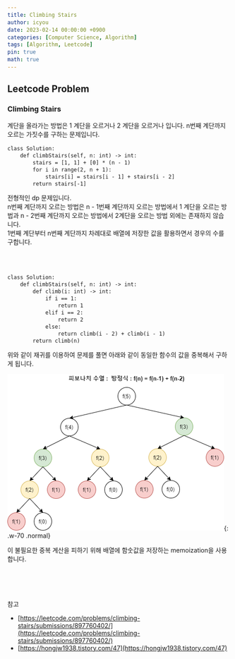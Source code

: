 ```yaml
---
title: Climbing Stairs
author: icyou
date: 2023-02-14 00:00:00 +0900
categories: [Computer Science, Algorithm]
tags: [Algorithm, Leetcode]
pin: true
math: true
---
```


## Leetcode Problem

### Climbing Stairs
계단을 올라가는 방법은 1 계단을 오르거나 2 계단을 오르거나 입니다.
n번째 계단까지 오르는 가짓수를 구하는 문제입니다.

```
class Solution:
    def climbStairs(self, n: int) -> int:
        stairs = [1, 1] + [0] * (n - 1)
        for i in range(2, n + 1):
            stairs[i] = stairs[i - 1] + stairs[i - 2]
        return stairs[-1]
```
전형적인 dp 문제입니다.  
n번째 계단까지 오르는 방법은 n - 1번째 계단까지 오르는 방법에서 1 계단을 오르는 방법과 n - 2번째 계단까지 오르는 방법에서 2계단을 오르는 방법 외에는 존재하지 않습니다.  
1번째 계단부터 n번째 계단까지 차례대로 배열에 저장한 값을 활용하면서 경우의 수를 구합니다.  

<br/><br/>
```
class Solution:
    def climbStairs(self, n: int) -> int:
        def climb(i: int) -> int:
            if i == 1:
                return 1
            elif i == 2:
                return 2
            else:
                return climb(i - 2) + climb(i - 1)
        return climb(n)
```
위와 같이 재귀를 이용하여 문제를 풀면 아래와 같이 동일한 함수의 값을 중복해서 구하게 됩니다.

![Desktop View](/assets/img/posts/20230214/dp.png){: .w-70 .normal}

이 불필요한 중복 계산을 피하기 위해 배열에 함숫값을 저장하는 memoization을 사용합니다.

<br/><br/><br/><br/>
참고 
- [https://leetcode.com/problems/climbing-stairs/submissions/897760402/](https://leetcode.com/problems/climbing-stairs/submissions/897760402/)
- [https://hongjw1938.tistory.com/47](https://hongjw1938.tistory.com/47)